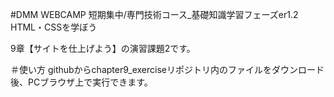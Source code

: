 #DMM WEBCAMP 短期集中/専門技術コース_基礎知識学習フェーズer1.2 HTML・CSSを学ぼう

9章【サイトを仕上げよう】の演習課題2です。

＃使い方 githubからchapter9_exerciseリポジトリ内のファイルをダウンロード後、PCブラウザ上で実行できます。